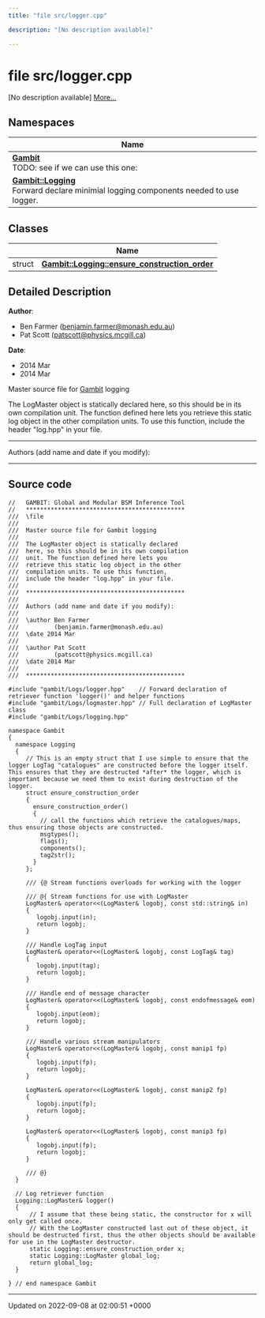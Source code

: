 ```yaml
---
title: "file src/logger.cpp"

description: "[No description available]"

---
```


# file src/logger.cpp

[No description available] [More...](#detailed-description)

## Namespaces

| Name           |
| -------------- |
| **[Gambit](/documentation/code/namespaces/namespacegambit/)** <br>TODO: see if we can use this one:  |
| **[Gambit::Logging](/documentation/code/namespaces/namespacegambit_1_1logging/)** <br>Forward declare minimial logging components needed to use logger.  |

## Classes

|                | Name           |
| -------------- | -------------- |
| struct | **[Gambit::Logging::ensure_construction_order](/documentation/code/classes/structgambit_1_1logging_1_1ensure__construction__order/)**  |

## Detailed Description


**Author**: 

  * Ben Farmer ([benjamin.farmer@monash.edu.au](mailto:benjamin.farmer@monash.edu.au)) 
  * Pat Scott ([patscott@physics.mcgill.ca](mailto:patscott@physics.mcgill.ca)) 


**Date**: 

  * 2014 Mar
  * 2014 Mar


Master source file for [Gambit](/documentation/code/namespaces/namespacegambit/) logging

The LogMaster object is statically declared here, so this should be in its own compilation unit. The function defined here lets you retrieve this static log object in the other compilation units. To use this function, include the header "log.hpp" in your file.



------------------

Authors (add name and date if you modify):



------------------




## Source code

```
//   GAMBIT: Global and Modular BSM Inference Tool
//   *********************************************
///  \file
///
///  Master source file for Gambit logging
///
///  The LogMaster object is statically declared
///  here, so this should be in its own compilation
///  unit. The function defined here lets you
///  retrieve this static log object in the other
///  compilation units. To use this function,
///  include the header "log.hpp" in your file.
///
///  *********************************************
///
///  Authors (add name and date if you modify):
///   
///  \author Ben Farmer
///          (benjamin.farmer@monash.edu.au)
///  \date 2014 Mar
///
///  \author Pat Scott
///          (patscott@physics.mcgill.ca)
///  \date 2014 Mar
///
///  *********************************************

#include "gambit/Logs/logger.hpp"    // Forward declaration of retriever function 'logger()' and helper functions
#include "gambit/Logs/logmaster.hpp" // Full declaration of LogMaster class
#include "gambit/Logs/logging.hpp"

namespace Gambit
{
  namespace Logging
  {
     // This is an empty struct that I use simple to ensure that the logger LogTag "catalogues" are constructed before the logger itself. This ensures that they are destructed *after* the logger, which is important because we need them to exist during destruction of the logger.
     struct ensure_construction_order
     {
       ensure_construction_order()
       {
         // call the functions which retrieve the catalogues/maps, thus ensuring those objects are constructed.
         msgtypes();
         flags();
         components();
         tag2str();
       }
     };
     
     /// {@ Stream functions overloads for working with the logger

     /// @{ Stream functions for use with LogMaster
     LogMaster& operator<<(LogMaster& logobj, const std::string& in)
     {
        logobj.input(in);
        return logobj;
     }

     /// Handle LogTag input
     LogMaster& operator<<(LogMaster& logobj, const LogTag& tag)
     {
        logobj.input(tag);
        return logobj;
     }

     /// Handle end of message character
     LogMaster& operator<<(LogMaster& logobj, const endofmessage& eom)
     {
        logobj.input(eom);
        return logobj;
     }

     /// Handle various stream manipulators
     LogMaster& operator<<(LogMaster& logobj, const manip1 fp)
     {
        logobj.input(fp);
        return logobj;
     }

     LogMaster& operator<<(LogMaster& logobj, const manip2 fp)
     {
        logobj.input(fp);
        return logobj;
     }

     LogMaster& operator<<(LogMaster& logobj, const manip3 fp)
     {
        logobj.input(fp);
        return logobj;
     }

     /// @}
  }
 
  // Log retriever function
  Logging::LogMaster& logger()
  {
      // I assume that these being static, the constructor for x will only get called once.
      // With the LogMaster constructed last out of these object, it should be destructed first, thus the other objects should be available for use in the LogMaster destructor.
      static Logging::ensure_construction_order x;
      static Logging::LogMaster global_log;
      return global_log;
  }

} // end namespace Gambit
```


-------------------------------

Updated on 2022-09-08 at 02:00:51 +0000
